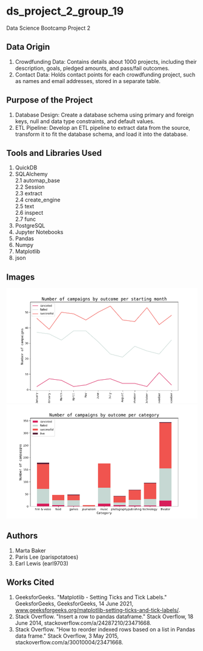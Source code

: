 # ds_project_2_group_19
Data Science Bootcamp Project 2

## Data Origin
1. Crowdfunding Data: Contains details about 1000 projects, including their description, goals, pledged amounts, and pass/fail outcomes.
2. Contact Data: Holds contact points for each crowdfunding project, such as names and email addresses, stored in a separate table.

## Purpose of the Project
1. Database Design: Create a database schema using primary and foreign keys, null and data type constraints, and default values.
2. ETL Pipeline: Develop an ETL pipeline to extract data from the source, transform it to fit the database schema, and load it into the database.

## Tools and Libraries Used
1. QuickDB
2. SQLAlchemy\
2.1 automap_base\
2.2 Session\
2.3 extract\
2.4 create_engine\
2.5 text\
2.6 inspect\
2.7 func
3. PostgreSQL
4. Jupyter Notebooks
5. Pandas
6. Numpy
7. Matplotlib
8. json

## Images
![Campaign Outcomes by Month](campaign_outcomes_by_month.png)
![Campaign Outcomes per category](campaign_outcomes_per_category.png)

## Authors
1. Marta Baker
2. Paris Lee (parispotatoes)
3. Earl Lewis (earl9703)

## Works Cited
1. GeeksforGeeks. "Matplotlib - Setting Ticks and Tick Labels." GeeksforGeeks, GeeksforGeeks, 14 June 2021, www.geeksforgeeks.org/matplotlib-setting-ticks-and-tick-labels/.
2. Stack Overflow. "Insert a row to pandas dataframe." Stack Overflow, 18 June 2014, stackoverflow.com/a/24287210/23471668.
3. Stack Overflow. "How to reorder indexed rows based on a list in Pandas data frame." Stack Overflow, 3 May 2015, stackoverflow.com/a/30010004/23471668.